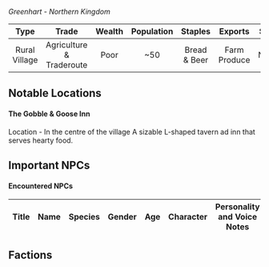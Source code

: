 *Greenhart - Northern Kingdom*

| Type | Trade | Wealth | Population | Staples | Exports | Status |
|:---:|:---:|:---:|:---:|:---:|:---:|:---:|
| Rural Village | Agriculture & Traderoute | Poor | ~50 | Bread & Beer | Farm Produce | Neutral |
## Notable Locations
#### The Gobble & Goose Inn
Location - In the centre of the village
A sizable L-shaped tavern ad inn that serves hearty food.
## Important NPCs
#### Encountered NPCs
| Title | Name | Species | Gender | Age | Character | Personality and Voice Notes | Status |
|:---:|:---:|:---:|:---:|:---:|:---:|:---:|:---:|
## Factions
